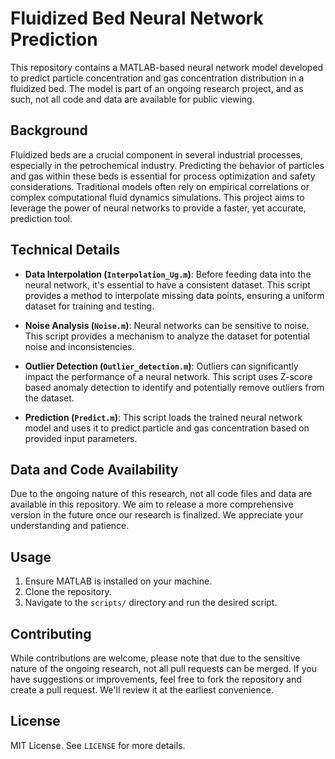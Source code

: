 # Fluidized Bed Neural Network Prediction

This repository contains a MATLAB-based neural network model developed to predict particle concentration and gas concentration distribution in a fluidized bed. The model is part of an ongoing research project, and as such, not all code and data are available for public viewing.

## Background

Fluidized beds are a crucial component in several industrial processes, especially in the petrochemical industry. Predicting the behavior of particles and gas within these beds is essential for process optimization and safety considerations. Traditional models often rely on empirical correlations or complex computational fluid dynamics simulations. This project aims to leverage the power of neural networks to provide a faster, yet accurate, prediction tool.

## Technical Details

- **Data Interpolation (`Interpolation_Ug.m`)**: Before feeding data into the neural network, it's essential to have a consistent dataset. This script provides a method to interpolate missing data points, ensuring a uniform dataset for training and testing.

- **Noise Analysis (`Noise.m`)**: Neural networks can be sensitive to noise. This script provides a mechanism to analyze the dataset for potential noise and inconsistencies.

- **Outlier Detection (`Outlier_detection.m`)**: Outliers can significantly impact the performance of a neural network. This script uses Z-score based anomaly detection to identify and potentially remove outliers from the dataset.

- **Prediction (`Predict.m`)**: This script loads the trained neural network model and uses it to predict particle and gas concentration based on provided input parameters.

## Data and Code Availability

Due to the ongoing nature of this research, not all code files and data are available in this repository. We aim to release a more comprehensive version in the future once our research is finalized. We appreciate your understanding and patience.

## Usage

1. Ensure MATLAB is installed on your machine.
2. Clone the repository.
3. Navigate to the `scripts/` directory and run the desired script.

## Contributing

While contributions are welcome, please note that due to the sensitive nature of the ongoing research, not all pull requests can be merged. If you have suggestions or improvements, feel free to fork the repository and create a pull request. We'll review it at the earliest convenience.

## License

MIT License. See `LICENSE` for more details.
